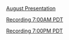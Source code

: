 [August Presentation](https://docs.google.com/presentation/d/10bgAVKMky9Rar2CupWZICMoho6ZcbQMKjHsCA8Yw29k/edit)

[Recording 7:00AM PDT](https://drive.google.com/file/d/1fRHG6A9_ujpGAxGC5xqlNZNRqsC_sHwB/view)

[Recording 7:00PM PDT](https://drive.google.com/file/d/1pXrhlH0UA6buIR8GMkwmdMckUNQRnOeb/view)
